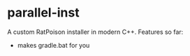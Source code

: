 # parallel-inst
A custom RatPoison installer in modern C++.
Features so far:
  * makes gradle.bat for you
